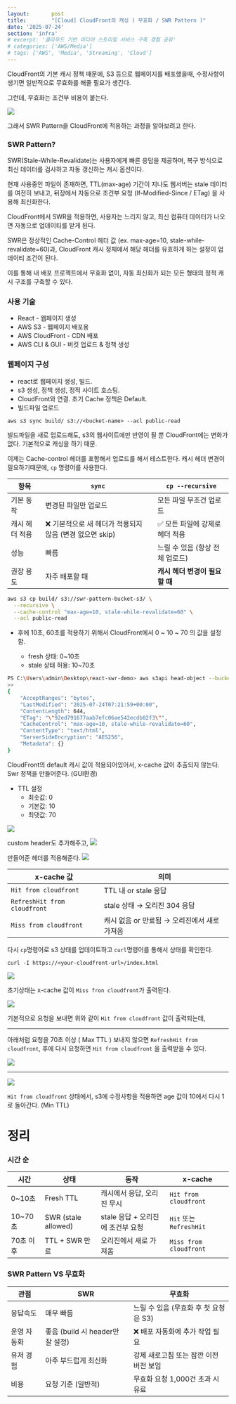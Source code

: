 ```yaml
---
layout:       post
title:        "[Cloud] CloudFront의 캐싱 ( 무효화 / SWR Pattern )"
date: '2025-07-24'
section: 'infra'
# excerpt: '클라우드 기반 미디어 스트리밍 서비스 구축 경험 공유'
# categories: ['AWS/Media']
# tags: ['AWS', 'Media', 'Streaming', 'Cloud']
---
```


CloudFront의 기본 캐시 정책 때문에, S3 등으로 웹페이지를 배포했을때, 수정사항이 생기면 일반적으로 무효화를 해줄 필요가 생긴다.

그런데, 무효화는 조건부 비용이 붙는다.

![](https://velog.velcdn.com/images/xxng1/post/54c8e1cb-0ba5-4b83-a6e5-fda1787bcf88/image.png)

그래서 SWR Pattern을 CloudFront에 적용하는 과정을 알아보려고 한다.


### SWR Pattern?

SWR(Stale-While-Revalidate)는 사용자에게 빠른 응답을 제공하며, 복구 방식으로 최신 데이터를 검사하고 자동 갱신하는 캐시 옵션이다.

현재 사용중인 파일이 존재하면, TTL(max-age) 기간이 지나도 웹서버는 stale 데이터를 여전히 보내고, 뒤장에서 자동으로 조건부 요청 (If-Modified-Since / ETag) 을 사용해 최신화한다.

CloudFront에서 SWR을 적용하면, 사용자는 느리지 않고, 최신 컴퓨터 데이터가 나오면 자동으로 업데이티를 받게 된다.

SWR은 정상적인 Cache-Control 헤더 값 (ex. max-age=10, stale-while-revalidate=60)과, CloudFront 캐시 정체에서 해당 헤더를 유효하게 하는 설정이 업데이티 조건이 된다.

이를 통해 내 배포 프로젝트에서 무효화 없이, 자동 최신화가 되는 모든 형태의 정적 캐시 구조를 구축할 수 있다.

### 사용 기술
- React - 웹페이지 생성
- AWS S3 - 웹페이지 배포용
- AWS CloudFront - CDN 배포
- AWS CLI & GUI - 버킷 업로드 & 정책 생성


### 웹페이지 구성

- react로 웹페이지 생성, 빌드.
- s3 생성, 정책 생성, 정적 사이트 호스팅.
- CloudFront와 연결. 초기 Cache 정책은 Default.
- 빌드파일 업로드

`aws s3 sync build/ s3://<bucket-name> --acl public-read`


빌드파일을 새로 업로드해도, s3의 웹사이트에만 반영이 될 뿐 CloudFront에는 변화가 없다. 기본적으로 캐싱을 하기 때문.


이제는 Cache-control 헤더를 포함해서 업로드를 해서 테스트한다. 캐시 헤더 변경이 필요하기때문에, `cp` 명령어를 사용한다.


| 항목       | `sync`                              | `cp --recursive`    |
| -------- | ----------------------------------- | ------------------- |
| 기본 동작    | 변경된 파일만 업로드                         | 모든 파일 무조건 업로드       |
| 캐시 헤더 적용 | ❌ 기본적으로 새 헤더가 적용되지 않음 (변경 없으면 skip) | ✅ 모든 파일에 강제로 헤더 적용  |
| 성능       | 빠름                                  | 느릴 수 있음 (항상 전체 업로드) |
| 권장 용도    | 자주 배포할 때                            | **캐시 헤더 변경이 필요할 때** |

```bash
aws s3 cp build/ s3://swr-pattern-bucket-s3/ \
  --recursive \
  --cache-control "max-age=10, stale-while-revalidate=60" \
  --acl public-read
```
- 후에 10초, 60초를 적용하기 위해서 CloudFront에서 0 ~ 10 ~ 70 의 값을 설정함. 

  - fresh 상태: 0~10초
  - stale 상태 허용: 10~70초


```bash
PS C:\Users\admin\Desktop\react-swr-demo> aws s3api head-object --bucket swr-pattern-bucket-s3 --key index.html
>>
{
    "AcceptRanges": "bytes",
    "LastModified": "2025-07-24T07:21:59+00:00",
    "ContentLength": 644,
    "ETag": "\"92ed791677aab7efc06ae542ecdb82f3\"",
    "CacheControl": "max-age=10, stale-while-revalidate=60",
    "ContentType": "text/html",
    "ServerSideEncryption": "AES256",
    "Metadata": {}
}
```

CloudFront의 default 캐시 값이 적용되어있어서,
x-cache 값이 추출되지 않는다. Swr 정책을 만들어준다. (GUI환경)

- TTL 설정
  - 최솟값: 0
  - 기본값: 10
  - 최댓값: 70

![](https://velog.velcdn.com/images/xxng1/post/ed760744-433a-4b26-9dfb-e56c5163044a/image.png)

custom header도 추가해주고,
![](https://velog.velcdn.com/images/xxng1/post/7a359d95-2f1b-4011-9818-9a19a5138d65/image.png)

만들어준 헤더를 적용해준다.
![](https://velog.velcdn.com/images/xxng1/post/6e8b2ce5-956f-446c-9177-2dfe7a24bd99/image.png)





| x-cache 값                    | 의미                          |
| ---------------------------- | --------------------------- |
| `Hit from cloudfront`        | TTL 내 or stale 응답           |
| `RefreshHit from cloudfront` | stale 상태 → 오리진 304 응답       |
| `Miss from cloudfront`       | 캐시 없음 or 만료됨 → 오리진에서 새로 가져옴 |


다시 `cp`명령어로 s3 상태를 업데이트하고 `curl`명령어를 통해서 상태를 확인한다.
```
curl -I https://<your-cloudfront-url>/index.html
```

![](https://velog.velcdn.com/images/xxng1/post/e06eb37a-54f8-4486-a7eb-0ff0ad9f3a16/image.png)

초기상태는 x-cache 값이 `Miss fron cloudfront`가 출력된다. 

![](https://velog.velcdn.com/images/xxng1/post/cb62df66-1f78-4629-9d7f-8b4cc00697ac/image.png)

기본적으로 요청을 보내면 위와 같이 `Hit from cloudfront` 값이 출력되는데,

---

아래처럼 요청을 70초 이상 ( Max TTL ) 보내지 않으면 `RefreshHit from cloudfront`, 후에 다시 요청하면 `Hit from cloudfront` 을 출력받을 수 있다.

![](https://velog.velcdn.com/images/xxng1/post/c534ad07-5be7-4f2f-b3d1-79823d91ef44/image.png)




---
![](https://velog.velcdn.com/images/xxng1/post/34cd1931-5ceb-480a-afd3-87c52bb0689f/image.png)

`Hit from cloudfront` 상태에서, s3에 수정사항을 적용하면 age 값이 10에서 다시 1로 돌아간다. (Min TTL)


# 정리

### 시간 순

| 시간      | 상태                  | 동작                     | x-cache                |
| ------- | ------------------- | ---------------------- | ---------------------- |
| 0\~10초  | Fresh TTL           | 캐시에서 응답, 오리진 무시        | `Hit from cloudfront`  |
| 10\~70초 | SWR (stale allowed) | stale 응답 + 오리진에 조건부 요청 | `Hit` 또는 `RefreshHit`  |
| 70초 이후  | TTL + SWR 만료        | 오리진에서 새로 가져옴           | `Miss from cloudfront` |


### SWR Pattern VS 무효화

| 관점     | SWR                       | 무효화                      |
| ------ | ------------------------- | ------------------------ |
| 응답속도   | 매우 빠름                     | 느릴 수 있음 (무효화 후 첫 요청은 S3) |
| 운영 자동화 | 좋음 (build 시 header만 잘 설정) | ❌ 배포 자동화에 추가 작업 필요       |
| 유저 경험  | 아주 부드럽게 최신화               | 강제 새로고침 또는 잠깐 이전 버전 보임   |
| 비용     | 요청 기준 (일반적)               | 무효화 요청 1,000건 초과 시 유료    |